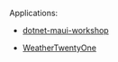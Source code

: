 Applications:

- [dotnet-maui-workshop](https://github.com/dotnet-presentations/dotnet-maui-workshop)

- [WeatherTwentyOne](https://github.com/davidortinau/WeatherTwentyOne)
